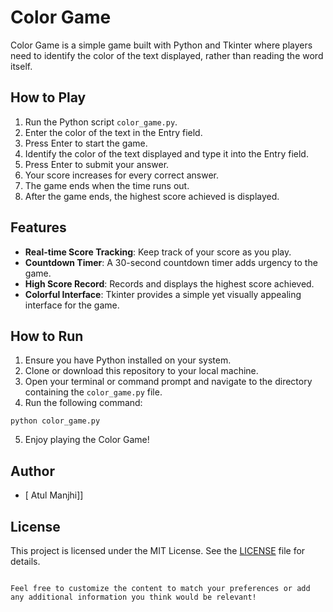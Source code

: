 # Color Game

Color Game is a simple game built with Python and Tkinter where players need to identify the color of the text displayed, rather than reading the word itself.

## How to Play

1. Run the Python script `color_game.py`.
2. Enter the color of the text in the Entry field.
3. Press Enter to start the game.
4. Identify the color of the text displayed and type it into the Entry field.
5. Press Enter to submit your answer.
6. Your score increases for every correct answer.
7. The game ends when the time runs out.
8. After the game ends, the highest score achieved is displayed.

## Features

- **Real-time Score Tracking**: Keep track of your score as you play.
- **Countdown Timer**: A 30-second countdown timer adds urgency to the game.
- **High Score Record**: Records and displays the highest score achieved.
- **Colorful Interface**: Tkinter provides a simple yet visually appealing interface for the game.

## How to Run

1. Ensure you have Python installed on your system.
2. Clone or download this repository to your local machine.
3. Open your terminal or command prompt and navigate to the directory containing the `color_game.py` file.
4. Run the following command:

```
python color_game.py
```

5. Enjoy playing the Color Game!

## Author

- [ Atul Manjhi]]

## License

This project is licensed under the MIT License. See the [LICENSE](LICENSE) file for details.
```

Feel free to customize the content to match your preferences or add any additional information you think would be relevant!

